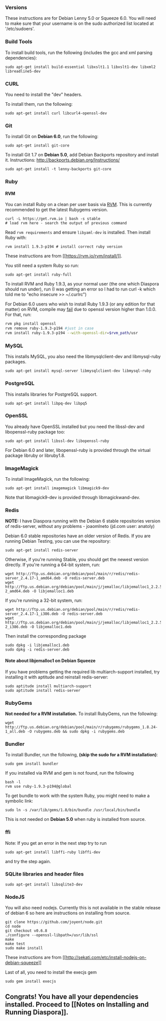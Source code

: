 ### Versions

These instructions are for Debian Lenny 5.0 or Squeeze 6.0.  You will need to make sure that your username is on the sudo authorized list located at '/etc/sudoers'.

### Build Tools

To install build tools, run the following (includes the gcc and xml parsing dependencies):

    sudo apt-get install build-essential libxslt1.1 libxslt1-dev libxml2 libreadline5-dev

### CURL

You need to install the "dev" headers.

To install them, run the following:

    sudo apt-get install curl libcurl4-openssl-dev

### Git

To install Git on **Debian 6.0**, run the following:

    sudo apt-get install git-core

To install Git 1.7 on **Debian 5.0**, add Debian Backports repository and install it. Instructions: http://backports.debian.org/Instructions/

    sudo apt-get install -t lenny-backports git-core


### Ruby

#### RVM

You can install Ruby on a clean per user basis via [RVM](https://rvm.io/). This is currently recommended to get the latest Rubygems version.

    curl -L https://get.rvm.io | bash -s stable
    # load rvm here - search the output of previous command

Read `rvm requirements` and ensure `libyaml-dev` is installed. Then install Ruby with:

    rvm install 1.9.3-p194 # install correct ruby version

These instructions are from [[https://rvm.io/rvm/install/]].

You still need a system Ruby so run:

    sudo apt-get install ruby-full

To install RVM and Ruby 1.9.3, as your normal user (the one which Diaspora should run under), run (I was getting an error so I had to run curl -k which told me to "echo insecure >> ~/.curlrc")

For Debian 6.0 users who wish to install Ruby 1.9.3 (or any edition for that matter) on RVM, compile may [fail](https://rvm.beginrescueend.com/packages/openssl/) due to openssl version higher than 1.0.0. For that, run:

```bash
rvm pkg install openssl
rvm remove ruby-1.9.3-p194 #just in case
rvm install ruby-1.9.3-p194 --with-openssl-dir=$rvm_path/usr
```


### MySQL

This installs MySQL, you also need the libmysqlclient-dev and libmysql-ruby packages.

    sudo apt-get install mysql-server libmysqlclient-dev libmysql-ruby


### PostgreSQL

This installs libraries for PostgreSQL support.

    sudo apt-get install libpq-dev libpq5

### OpenSSL

You already have OpenSSL installed but you need the libssl-dev and libopenssl-ruby package too:

    sudo apt-get install libssl-dev libopenssl-ruby

For Debian 6.0 and later, libopenssl-ruby is provided through the virtual package libruby or libruby1.8.

### ImageMagick

To install ImageMagick, run the following:

    sudo apt-get install imagemagick libmagick9-dev

Note that libmagick9-dev is provided through libmagickwand-dev.

### Redis

**NOTE:** I have Diaspora running with the Debian 6 stable repositories version of redis-server, without any problems - joaomlneto (jd.com user: anatoly)

Debian 6.0 stable repositories have an older version of Redis.  If you are running Debian Testing, you can use the repository:

    sudo apt-get install redis-server

Otherwise, if you're running Stable, you should get the newest version directly.  If you're running a 64-bit system, run:

    wget http://ftp.us.debian.org/debian/pool/main/r/redis/redis-server_2.4.17-1_amd64.deb -O redis-server.deb
    wget http://ftp.us.debian.org/debian/pool/main/j/jemalloc/libjemalloc1_2.2.5-2_amd64.deb -O libjemalloc1.deb

If you're running a 32-bit system, run:

    wget http://ftp.us.debian.org/debian/pool/main/r/redis/redis-server_2.4.17-1_i386.deb -O redis-server.deb
    wget http://ftp.us.debian.org/debian/pool/main/j/jemalloc/libjemalloc1_2.2.5-2_i386.deb -O libjemalloc1.deb

Then install the corresponding package
 
    sudo dpkg -i libjemalloc1.deb
    sudo dpkg -i redis-server.deb

#### Note about libjemalloc1 on Debian Squeeze
If you have problems getting the required lib multiarch-support installed, try installing it with aptitude and reinstall redis-server:

    sudo aptitude install multiarch-support
    sudo aptitude install redis-server

### RubyGems

**Not needed for a RVM installation.**
To install RubyGems, run the following:

    wget http://ftp.us.debian.org/debian/pool/main/r/rubygems/rubygems_1.8.24-1_all.deb -O rubygems.deb && sudo dpkg -i rubygems.deb


### Bundler

To install Bundler, run the following, **(skip the sudo for a RVM installation)**:

    sudo gem install bundler 

If you installed via RVM and gem is not found, run the following

    bash -l
    rvm use ruby-1.9.3-p194@global

To get bundle to work with the system Ruby, you might need to make a symbolic link:

    sudo ln -s /var/lib/gems/1.8/bin/bundle /usr/local/bin/bundle

This is not needed on **Debian 5.0** when ruby is installed from source.


### ffi

Note: If you get an error in the next step try to run

    sudo apt-get install libffi-ruby libffi-dev

and try the step again.

### SQLite libraries and header files

    sudo apt-get install libsqlite3-dev

### NodeJS

You will also need nodejs. Currently this is not available in the stable release of debian 6 so here are instructions on installing from source.

    git clone https://github.com/joyent/node.git
    cd node
    git checkout v0.6.8
    ./configure --openssl-libpath=/usr/lib/ssl
    make
    make test
    sudo make install

These instructions are from [[http://sekati.com/etc/install-nodejs-on-debian-squeeze]]

Last of all, you need to install the execjs gem

    sudo gem install execjs


## Congrats! You have all your dependencies installed. Proceed to [[Notes on Installing and Running Diaspora]].